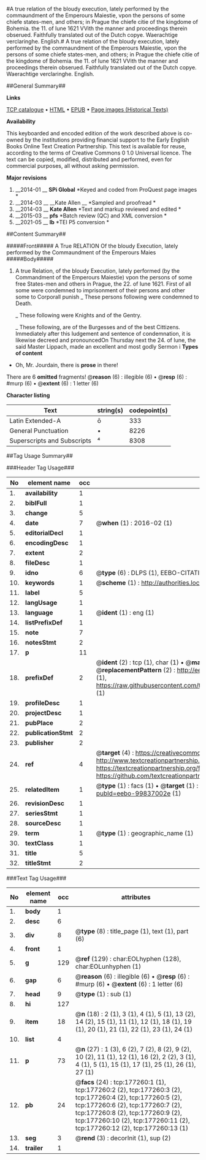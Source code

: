 #A true relation of the bloudy execution, lately performed by the commaundment of the Emperours Maiestie, vpon the persons of some chiefe states-men, and others; in Prague the chiefe citie of the kingdome of Bohemia. the 11. of Iune 1621 VVith the manner and proceedings therein obserued. Faithfully translated out of the Dutch copye. Waerachtige verclaringhe. English.#
A true relation of the bloudy execution, lately performed by the commaundment of the Emperours Maiestie, vpon the persons of some chiefe states-men, and others; in Prague the chiefe citie of the kingdome of Bohemia. the 11. of Iune 1621 VVith the manner and proceedings therein obserued. Faithfully translated out of the Dutch copye.
Waerachtige verclaringhe. English.

##General Summary##

**Links**

[TCP catalogue](http://www.ota.ox.ac.uk/tcp/)  • 
[HTML](http://tei.it.ox.ac.uk/tcp/Texts-HTML/free/B15/B15358.html)  • 
[EPUB](http://tei.it.ox.ac.uk/tcp/Texts-EPUB/free/B15/B15358.epub) • 
[Page images (Historical Texts)](https://historicaltexts.jisc.ac.uk/eebo-99837002e)

**Availability**

This keyboarded and encoded edition of the work described above is co-owned by the
    institutions providing financial support to the Early English Books Online Text Creation
    Partnership. This text is available for reuse, according to the terms of  Creative Commons 0 1.0 Universal
    licence. The text can be copied, modified, distributed and performed, even for commercial
    purposes, all without asking permission.

**Major revisions**

1. __2014-01 __ __SPi Global__ *Keyed and coded from ProQuest page images *
1. __2014-03 __ __Kate Allen __ *Sampled and proofread *
1. __2014-03 __ __Kate Allen__ *Text and markup reviewed and edited *
1. __2015-03 __ __pfs__ *Batch review (QC) and XML conversion *
1. __2021-05 __ __lb__ *TEI P5 conversion *

##Content Summary##

#####Front#####
A True RELATION Of the bloudy Execution, lately performed by the Commaundment of the Emperours Maies
#####Body#####

1. A true Relation, of the bloudy Execution, lately performed (by the Commandment of the Emperours Maiestie) vpon the persons of some free States-men and others in Prague, the 22. of Iune 1621.
First of all some were condemned to imprisonment of their persons and other some to Corporall punish
    _ These persons following were condemned to Death.

    _ These following were Knights and of the Gentry.

    _ These following, are of the Burgesses and of the best Cittizens.
Immediately after this Iudgement and sentence of condemnation, it is likewise decreed and pronouncedOn Thursday next the 24. of Iune, the said Master Lippach, made an excellent and most godly Sermon i
**Types of content**

  * Oh, Mr. Jourdain, there is **prose** in there!

There are 6 **omitted** fragments! 
 @__reason__ (6) : illegible (6)  •  @__resp__ (6) : #murp (6)  •  @__extent__ (6) : 1 letter (6)

**Character listing**


|Text|string(s)|codepoint(s)|
|---|---|---|
|Latin Extended-A|ō|333|
|General Punctuation|•|8226|
|Superscripts             and Subscripts|⁴|8308|

##Tag Usage Summary##

###Header Tag Usage###

|No|element name|occ|attributes|
|---|---|---|---|
|1.|__availability__|1||
|2.|__biblFull__|1||
|3.|__change__|5||
|4.|__date__|7| @__when__ (1) : 2016-02 (1)|
|5.|__editorialDecl__|1||
|6.|__encodingDesc__|1||
|7.|__extent__|2||
|8.|__fileDesc__|1||
|9.|__idno__|6| @__type__ (6) : DLPS (1), EEBO-CITATION (1), VID (1), EEBO-PROQUEST (1), STC (2)|
|10.|__keywords__|1| @__scheme__ (1) : http://authorities.loc.gov/ (1)|
|11.|__label__|5||
|12.|__langUsage__|1||
|13.|__language__|1| @__ident__ (1) : eng (1)|
|14.|__listPrefixDef__|1||
|15.|__note__|7||
|16.|__notesStmt__|2||
|17.|__p__|11||
|18.|__prefixDef__|2| @__ident__ (2) : tcp (1), char (1)  •  @__matchPattern__ (2) : ([0-9\-]+):([0-9IVX]+) (1), (.+) (1)  •  @__replacementPattern__ (2) : http://eebo.chadwyck.com/downloadtiff?vid=$1&page=$2 (1), https://raw.githubusercontent.com/textcreationpartnership/Texts/master/tcpchars.xml#$1 (1)|
|19.|__profileDesc__|1||
|20.|__projectDesc__|1||
|21.|__pubPlace__|2||
|22.|__publicationStmt__|2||
|23.|__publisher__|2||
|24.|__ref__|4| @__target__ (4) : https://creativecommons.org/publicdomain/zero/1.0/ (1), http://www.textcreationpartnership.org/docs/. (1), https://textcreationpartnership.org/faq/#faq05 (1), https://github.com/textcreationpartnership (1)|
|25.|__relatedItem__|1| @__type__ (1) : facs (1)  •  @__target__ (1) : https://data.historicaltexts.jisc.ac.uk/view?pubId=eebo-99837002e (1)|
|26.|__revisionDesc__|1||
|27.|__seriesStmt__|1||
|28.|__sourceDesc__|1||
|29.|__term__|1| @__type__ (1) : geographic_name (1)|
|30.|__textClass__|1||
|31.|__title__|5||
|32.|__titleStmt__|2||


###Text Tag Usage###

|No|element name|occ|attributes|
|---|---|---|---|
|1.|__body__|1||
|2.|__desc__|6||
|3.|__div__|8| @__type__ (8) : title_page (1), text (1), part (6)|
|4.|__front__|1||
|5.|__g__|129| @__ref__ (129) : char:EOLhyphen (128), char:EOLunhyphen (1)|
|6.|__gap__|6| @__reason__ (6) : illegible (6)  •  @__resp__ (6) : #murp (6)  •  @__extent__ (6) : 1 letter (6)|
|7.|__head__|9| @__type__ (1) : sub (1)|
|8.|__hi__|127||
|9.|__item__|18| @__n__ (18) : 2 (1), 3 (1), 4 (1), 5 (1), 13 (2), 14 (2), 15 (1), 11 (1), 12 (1), 18 (1), 19 (1), 20 (1), 21 (1), 22 (1), 23 (1), 24 (1)|
|10.|__list__|4||
|11.|__p__|73| @__n__ (27) : 1 (3), 6 (2), 7 (2), 8 (2), 9 (2), 10 (2), 11 (1), 12 (1), 16 (2), 2 (2), 3 (1), 4 (1), 5 (1), 15 (1), 17 (1), 25 (1), 26 (1), 27 (1)|
|12.|__pb__|24| @__facs__ (24) : tcp:177260:1 (1), tcp:177260:2 (2), tcp:177260:3 (2), tcp:177260:4 (2), tcp:177260:5 (2), tcp:177260:6 (2), tcp:177260:7 (2), tcp:177260:8 (2), tcp:177260:9 (2), tcp:177260:10 (2), tcp:177260:11 (2), tcp:177260:12 (2), tcp:177260:13 (1)|
|13.|__seg__|3| @__rend__ (3) : decorInit (1), sup (2)|
|14.|__trailer__|1||
